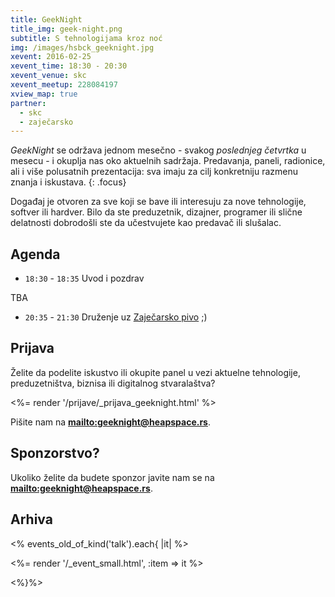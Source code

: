 ```yaml
---
title: GeekNight
title_img: geek-night.png
subtitle: S tehnologijama kroz noć
img: /images/hsbck_geeknight.jpg
xevent: 2016-02-25
xevent_time: 18:30 - 20:30
xevent_venue: skc
xevent_meetup: 228084197
xview_map: true
partner:
  - skc
  - zaječarsko
---
```


_GeekNight_ se održava jednom mesečno - svakog _poslednjeg četvrtka_ u mesecu -
i okuplja nas oko aktuelnih sadržaja. Predavanja, paneli, radionice,
ali i više polusatnih prezentacija: sva imaju za cilj konkretniju razmenu znanja
i iskustava.
{: .focus}

<!--%= render '/_eventbox.html' %-->

Događaj je otvoren za sve koji se bave ili interesuju za nove tehnologije,
softver ili hardver. Bilo da ste preduzetnik, dizajner, programer ili slične
delatnosti dobrodošli ste da učestvujete kao predavač ili slušalac.

## Agenda

+ `18:30` - `18:35` Uvod i pozdrav

TBA

+ `20:35` - `21:30` Druženje uz [Zaječarsko pivo](http://zajecarskopivo.com/) ;)



## Prijava

Želite da podelite iskustvo ili okupite panel u vezi aktuelne tehnologije,
preduzetništva, biznisa ili digitalnog stvaralaštva?

<%= render '/prijave/_prijava_geeknight.html' %>

Pišite nam na **<mailto:geeknight@heapspace.rs>**.

## Sponzorstvo?

Ukoliko želite da budete sponzor javite nam se na **<mailto:geeknight@heapspace.rs>**.


## Arhiva

<% events_old_of_kind('talk').each{ |it| %>

<%= render '/_event_small.html', :item => it %>

<%}%>
